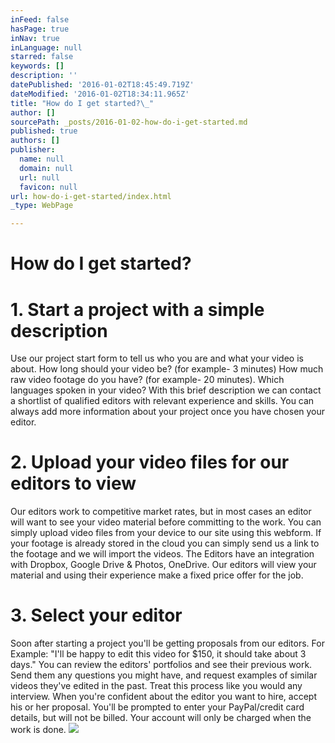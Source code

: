 ```yaml
---
inFeed: false
hasPage: true
inNav: true
inLanguage: null
starred: false
keywords: []
description: ''
datePublished: '2016-01-02T18:45:49.719Z'
dateModified: '2016-01-02T18:34:11.965Z'
title: "How do I get started?\_"
author: []
sourcePath: _posts/2016-01-02-how-do-i-get-started.md
published: true
authors: []
publisher:
  name: null
  domain: null
  url: null
  favicon: null
url: how-do-i-get-started/index.html
_type: WebPage

---
```

# How do I get started? 

# 1\. Start a project with a simple description

Use our project start form to tell us who you are and what your video is about. How long should your video be? (for example- 3 minutes) How much raw video footage do you have? (for example- 20 minutes). Which languages spoken in your video? With this brief description we can contact a shortlist of qualified editors with relevant experience and skills. You can always add more information about your project once you have chosen your editor.

# 2\. Upload your video files for our editors to view

Our editors work to competitive market rates, but in most cases an editor will want to see your video material before committing to the work. You can simply upload video files from your device to our site using this webform. If your footage is already stored in the cloud you can simply send us a link to the footage and we will import the videos. The Editors have an integration with Dropbox, Google Drive & Photos, OneDrive. Our editors will view your material and using their experience make a fixed price offer for the job. 

# 3\. Select your editor 

Soon after starting a project you'll be getting proposals from our editors. For Example: "I'll be happy to edit this video for $150, it should take about 3 days." You can review the editors' portfolios and see their previous work. Send them any questions you might have, and request examples of similar videos they've edited in the past. Treat this process like you would any interview. When you're confident about the editor you want to hire, accept his or her proposal. You'll be prompted to enter your PayPal/credit card details, but will not be billed. Your account will only be charged when the work is done.
![](https://the-grid-user-content.s3-us-west-2.amazonaws.com/f44cd76e-aee8-4432-adce-bed4baa35a73.jpg)